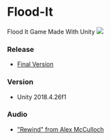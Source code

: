 # Flood-It
 Flood It Game Made With Unity
 ![](https://media4.giphy.com/media/uvnAiHXMXRG9lqVjRB/giphy.gif)
 
### Release
- [Final Version](https://github.com/etopuz/Flood-It/releases/tag/Final)

### Version
- Unity 2018.4.26f1

### Audio
- ["Rewind" from Alex McCulloch](https://opengameart.org/content/rewind)
